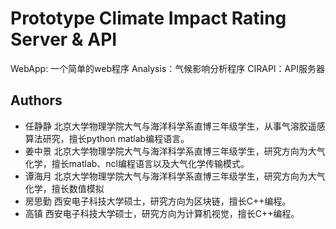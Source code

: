 # Prototype Climate Impact Rating Server & API
WebApp: 一个简单的web程序
Analysis：气候影响分析程序
CIRAPI：API服务器

## Authors

* 任静静 北京大学物理学院大气与海洋科学系直博三年级学生，从事气溶胶遥感算法研究，擅长python matlab编程语言。
* 姜中景 北京大学物理学院大气与海洋科学系直博三年级学生，研究方向为大气化学，擅长matlab、ncl编程语言以及大气化学传输模式。
* 谭海月 北京大学物理学院大气与海洋科学系直博三年级学生，研究方向为大气化学，擅长数值模拟
* 房思勤 西安电子科技大学硕士，研究方向为区块链，擅长C++编程。
* 高镇 西安电子科技大学硕士，研究方向为计算机视觉，擅长C++编程。


